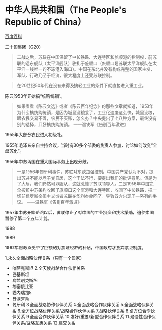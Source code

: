 # 中华人民共和国（The People's Republic of China）

[百度百科](https://baike.baidu.com/item/%E4%B8%AD%E5%8D%8E%E4%BA%BA%E6%B0%91%E5%85%B1%E5%92%8C%E5%9B%BD/106554)

[二十国集团（G20）](world/#二十国集团)


>二战之后，苏联在中国保留了中长铁路、大连特区和旅顺港的控制权，前苏联的远东舰队（太平洋舰队）驻扎于旅顺口（旅顺口是苏联太平洋舰队在太平洋一线唯一的不冻港入海口）。中国在东北并没有构成完整的国家主权，军队、行政乃至于经济，很大程度上还受苏联控制。

>在20世纪50年代在没有来得及搞轻工业的条件下就直接进入重工业。

陈云1953年开始搞“统购统销”。

>如果看看《陈云文选》或者《陈云百年纪念》的那些文章就知道，1953年为什么搞统购统销，是因为城里没粮食了，工业化速度这么快，城里没粮，跟农民交易不着，农民不买账，怎么办？中央提出了七八种方案，最终没有别的选择，只好搞统购统销。 ——温铁军《告别百年激进》

1955年大部分农民进入初级社。

1955年毛泽东亲自主持会议，当时有30多个部委的负责人参加，讨论如何改变“全盘苏化”。

1956年中苏两国在重大国际事务上出现分歧。

> 一是1956年匈牙利事件，苏联对东欧加强控制，中国共产党认为不对，提出苏共不能以老子党自居，这个干法不行，要提出我们的批评意见。但是为了大局，我们仍然可以服从，这就惹恼了苏联领导人。二是1956年中国完全按照中苏条约收回了旅顺口这个军港和大连特区，收回了中长铁路，把一切前俄罗斯帝国主义或者苏联在华利益收回了，导致双方出现了一系列的争议。 ——温铁军《告别百年激进》

1957年中苏开始论战以后，苏联停止了对中国的工业投资和技术援助，迫使中国暂停了第二个五年计划。

1988

1989

1992年财政承受不了巨额的对票证经济的补贴，中国政府才放弃票证制度。


1.永久全面战略伙伴关系（只有一个国家）
- 哈萨克斯坦
2.全天候战略合作伙伴关系
- 巴基斯坦
- 乌兹别克斯坦
- 埃塞俄比亚
- 委内瑞拉5
- 白俄罗斯
- 匈牙利
3.全面战略协作伙伴关系
4.全面战略合作伙伴关系
5.全面战略伙伴关系
6.全方位战略伙伴关系/战略合作伙伴关系
7.战略伙伴关系
8.全方位合作伙伴关系
9.全面合作伙伴关系
10.友好/重要/新型合作伙伴关系
11.建设性合作伙伴关系/战略互惠关系
12.建交关系
